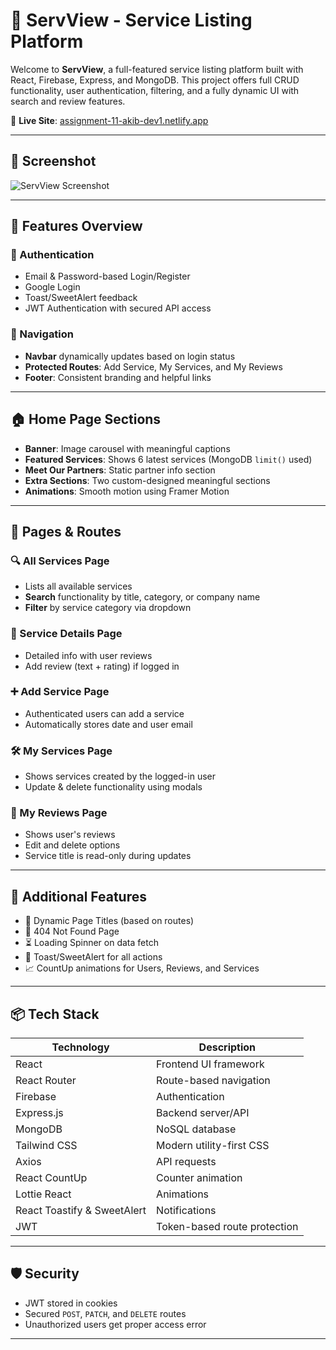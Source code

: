 # 🚀 ServView - Service Listing Platform

Welcome to **ServView**, a full-featured service listing platform built with React, Firebase, Express, and MongoDB. This project offers full CRUD functionality, user authentication, filtering, and a fully dynamic UI with search and review features.

🔗 **Live Site**: [assignment-11-akib-dev1.netlify.app](https://assignment-11-akib-dev1.netlify.app)

---

## 📸 Screenshot
![ServView Screenshot](https://i.ibb.co.com/WJ3g8SN/image.png)

---

## 🧩 Features Overview

### 🔐 Authentication
- Email & Password-based Login/Register
- Google Login
- Toast/SweetAlert feedback
- JWT Authentication with secured API access

### 🧭 Navigation
- **Navbar** dynamically updates based on login status
- **Protected Routes**: Add Service, My Services, and My Reviews
- **Footer**: Consistent branding and helpful links

---

## 🏠 Home Page Sections
- **Banner**: Image carousel with meaningful captions
- **Featured Services**: Shows 6 latest services (MongoDB `limit()` used)
- **Meet Our Partners**: Static partner info section
- **Extra Sections**: Two custom-designed meaningful sections
- **Animations**: Smooth motion using Framer Motion

---

## 📄 Pages & Routes

### 🔍 All Services Page
- Lists all available services
- **Search** functionality by title, category, or company name
- **Filter** by service category via dropdown

### 🧾 Service Details Page
- Detailed info with user reviews
- Add review (text + rating) if logged in

### ➕ Add Service Page
- Authenticated users can add a service
- Automatically stores date and user email

### 🛠️ My Services Page
- Shows services created by the logged-in user
- Update & delete functionality using modals

### 💬 My Reviews Page
- Shows user's reviews
- Edit and delete options
- Service title is read-only during updates

---

## 🧠 Additional Features
- 🔄 Dynamic Page Titles (based on routes)
- 🧭 404 Not Found Page
- ⏳ Loading Spinner on data fetch
- 🔔 Toast/SweetAlert for all actions
- 📈 CountUp animations for Users, Reviews, and Services

---

## 📦 Tech Stack

| Technology     | Description                          |
|----------------|--------------------------------------|
| React          | Frontend UI framework                |
| React Router   | Route-based navigation               |
| Firebase       | Authentication                       |
| Express.js     | Backend server/API                   |
| MongoDB        | NoSQL database                       |
| Tailwind CSS   | Modern utility-first CSS             |
| Axios          | API requests                         |
| React CountUp  | Counter animation                    |
| Lottie React   | Animations                           |
| React Toastify & SweetAlert | Notifications           |
| JWT            | Token-based route protection         |

---

## 🛡️ Security
- JWT stored in cookies
- Secured `POST`, `PATCH`, and `DELETE` routes
- Unauthorized users get proper access error

---
